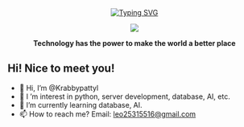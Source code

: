 <div align="center">
  
  <!-- dynamic typing effect 动态打字效果 -->
  <div align="center">
    <a href="https://blog.sunguoqi.com/">
      <img src="https://readme-typing-svg.demolab.com?font=Fira+Code&pause=1000&width=435&lines=println(%22Hello%2C%20World%22);Krabbypattyl&center=true&size=27" alt="Typing SVG" />
    </a>
  </div>

  <!-- knock code pictures 敲代码的图片 -->
  <img src="https://cdn.jsdelivr.net/gh/sun0225SUN/sun0225SUN/assets/images/coding.gif" /><br>

<p><b>Technology has the power to make the world a better place</b></p>
</div>

## Hi! Nice to meet you!

<!-- 个人简介 -->
- 👋 Hi, I’m @Krabbypattyl
- 👀 I ’m interest in python, server development, database, AI, etc.
- 🌱 I’m currently learning database, AI.
- 📫 How to reach me? Email: leo25315516@gmail.com
